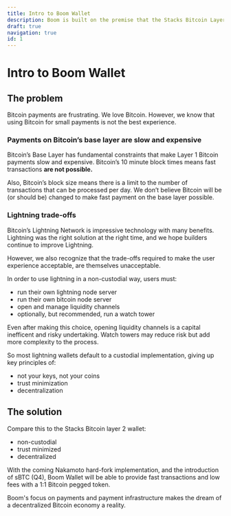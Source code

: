 ```yaml
---
title: Intro to Boom Wallet
description: Boom is built on the premise that the Stacks Bitcoin Layer 2 blockchain & sBTC make a more decentralized, non-custodial, trust minimized Bitcoin payment layer than the lightning network.
draft: true
navigation: true
id: 1
---
```


# Intro to Boom Wallet

## The problem

Bitcoin payments are frustrating. We love Bitcoin. However, we know that using Bitcoin for small payments is not the best experience.

<!--more-->

### Payments on Bitcoin’s base layer are slow and expensive

Bitcoin’s Base Layer has fundamental constraints that make Layer 1 Bitcoin payments slow and expensive. Bitcoin’s 10 minute block times means fast transactions **are not possible.**

Also, Bitcoin’s block size means there is a limit to the number of transactions that can be processed per day. We don’t believe Bitcoin will be (or should be) changed to make fast payment on the base layer possible.

### Lightning trade-offs

Bitcoin’s Lightning Network is impressive technology with many benefits. Lightning was the right solution at the right time, and we hope builders continue to improve Lightning.

However, we also recognize that the trade-offs required to make the user experience acceptable, are themselves unacceptable.

In order to use lightning in a non-custodial way, users must:

- run their own lightning node server
- run their own bitcoin node server
- open and manage liquidity channels
- optionally, but recommended, run a watch tower

Even after making this choice, opening liquidity channels is a capital inefficent and risky undertaking. Watch towers may reduce risk but add more complexity to the process.

So most lightning wallets default to a custodial implementation, giving up key principles of:

- not your keys, not your coins
- trust minimization
- decentralization

## The solution

Compare this to the Stacks Bitcoin layer 2 wallet:

- non-custodial
- trust minimized
- decentralized

With the coming Nakamoto hard-fork implementation, and the introduction of sBTC (Q4), Boom Wallet will be able to provide fast transactions and low fees with a 1:1 Bitcoin pegged token.

Boom's focus on payments and payment infrastructure makes the dream of a decentralized Bitcoin economy a reality.
